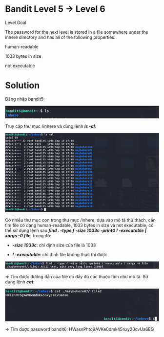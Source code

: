 # Bandit Level 5 → Level 6

Level Goal

The password for the next level is stored in a file somewhere under the inhere directory and has all of the following properties:

human-readable

1033 bytes in size

not executable

# Solution

Đăng nhập bandit5: 

![img](https://github.com/DucThinh47/OverTheWire/blob/main/Bandit/images/image18.png?raw=true)

Truy cập thư mục /inhere và dùng lệnh ***ls -al***: 

![img](https://github.com/DucThinh47/OverTheWire/blob/main/Bandit/images/image19.png?raw=true)

Có nhiều thư mục con trong thư mục /inhere, dựa vào mô tả thử thách, cần tìm file có dạng human-readable, 1033 bytes in size và not executable, có thể sử dụng lệnh sau ***find . -type f -size 1033c -print0 ! -executable | xargs -0 file***, trong đó: 

- ***-size 1033c***: chỉ định size của file là 1033

- ***! -executable***: chỉ định file không thực thi được

![img](https://github.com/DucThinh47/OverTheWire/blob/main/Bandit/images/image20.png?raw=true)

=> Tìm được đường dẫn của file có đầy đủ các thuộc tính như mô tả. Sử dụng lệnh ***cat***: 

![img](https://github.com/DucThinh47/OverTheWire/blob/main/Bandit/images/image21.png?raw=true)

=> Tìm được password bandit6: HWasnPhtq9AVKe0dmk45nxy20cvUa6EG



